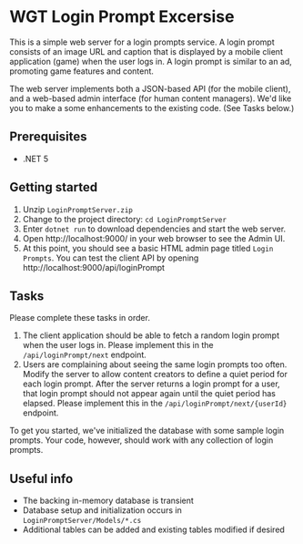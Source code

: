 # WGT Login Prompt Excersise

This is a simple web server for a login prompts service. A login prompt consists of an image URL and caption that is displayed by a mobile client application (game) when the user logs in. A login prompt is similar to an ad, promoting game features and content.

The web server implements both a JSON-based API (for the mobile client), and a web-based admin interface (for human content managers). We'd like you to make a some enhancements to the existing code. (See Tasks below.)


## Prerequisites
* .NET 5


## Getting started
1. Unzip `LoginPromptServer.zip`
2. Change to the project directory: `cd LoginPromptServer`
3. Enter `dotnet run` to download dependencies and start the web server.
4. Open http://localhost:9000/ in your web browser to see the Admin UI.
5. At this point, you should see a basic HTML admin page titled `Login Prompts`. You can test the client API by opening http://localhost:9000/api/loginPrompt


## Tasks
Please complete these tasks in order.
1. The client application should be able to fetch a random login prompt when the user logs in. Please implement this in the `/api/loginPrompt/next` endpoint.
2. Users are complaining about seeing the same login prompts too often. Modify the server to allow content creators to define a quiet period for each login prompt. After the server returns a login prompt for a user, that login prompt should not appear again until the quiet period has elapsed. Please implement this in the `/api/loginPrompt/next/{userId}` endpoint.

To get you started, we've initialized the database with some sample login prompts. Your code, however, should work with any collection of login prompts.


## Useful info
* The backing in-memory database is transient
* Database setup and initialization occurs in `LoginPromptServer/Models/*.cs`
* Additional tables can be added and existing tables modified if desired

